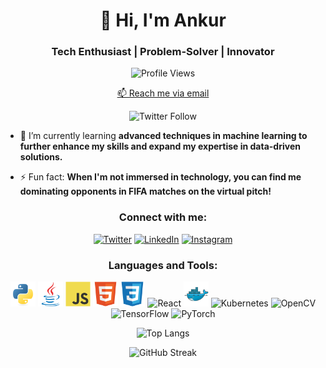 <h1 align="center">👋 Hi, I'm Ankur</h1>
<h3 align="center">Tech Enthusiast | Problem-Solver | Innovator</h3>

<p align="center">
  <img src="https://komarev.com/ghpvc/?username=ar7109&label=Profile%20views&color=0e75b6&style=flat" alt="Profile Views" />
</p>

<p align="center">
  <a href="mailto:ankurjvm13@gmail.com">📫 Reach me via email</a>
</p>

<p align="center"> 
  <img src="https://img.shields.io/twitter/follow/ankur91011?style=for-the-badge&logo=twitter" alt="Twitter Follow" /> 
</p>

- 🌱 I’m currently learning **advanced techniques in machine learning to further enhance my skills and expand my expertise in data-driven solutions.**

- ⚡ Fun fact: **When I'm not immersed in technology, you can find me dominating opponents in FIFA matches on the virtual pitch!**

<h3 align="center">Connect with me:</h3>
<p align="center">
  <a href="https://twitter.com/ankur91011"><img src="https://img.icons8.com/color/48/000000/twitter.png" alt="Twitter" width="40" height="40"/></a>
  <a href="https://linkedin.com/in/ankur-815277262/"><img src="https://img.icons8.com/color/48/000000/linkedin.png" alt="LinkedIn" width="40" height="40"/></a>
  <a href="https://www.instagram.com/itsme_ankur10/"><img src="https://img.icons8.com/color/48/000000/instagram-new.png" alt="Instagram" width="40" height="40"/></a>
</p>

<h3 align="center">Languages and Tools:</h3>
<p align="center">
  <img src="https://raw.githubusercontent.com/devicons/devicon/master/icons/python/python-original.svg" alt="Python" width="40" height="40"/>
  <img src="https://raw.githubusercontent.com/devicons/devicon/master/icons/java/java-original.svg" alt="Java" width="40" height="40"/>
  <img src="https://raw.githubusercontent.com/devicons/devicon/master/icons/javascript/javascript-original.svg" alt="JavaScript" width="40" height="40"/>
  <img src="https://raw.githubusercontent.com/devicons/devicon/master/icons/html5/html5-original.svg" alt="HTML5" width="40" height="40"/>
  <img src="https://raw.githubusercontent.com/devicons/devicon/master/icons/css3/css3-original.svg" alt="CSS3" width="40" height="40"/>
  <img src="https://www.vectorlogo.zone/logos/reactjs/reactjs-icon.svg" alt="React" width="40" height="40"/>
  <img src="https://raw.githubusercontent.com/devicons/devicon/master/icons/docker/docker-original.svg" alt="Docker" width="40" height="40"/>
  <img src="https://www.vectorlogo.zone/logos/kubernetes/kubernetes-icon.svg" alt="Kubernetes" width="40" height="40"/>
  <img src="https://www.vectorlogo.zone/logos/opencv/opencv-icon.svg" alt="OpenCV" width="40" height="40"/>
  <img src="https://www.vectorlogo.zone/logos/tensorflow/tensorflow-icon.svg" alt="TensorFlow" width="40" height="40"/>
  <img src="https://www.vectorlogo.zone/logos/pytorch/pytorch-icon.svg" alt="PyTorch" width="40" height="40"/>
</p>

<p align="center">
  <img src="https://github-readme-stats.vercel.app/api/top-langs/?username=ar7109&layout=compact" alt="Top Langs" />
</p>

<p align="center">
  <img src="https://github-readme-streak-stats.herokuapp.com/?user=ar7109" alt="GitHub Streak" />
</p>
